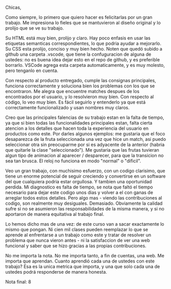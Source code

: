 Chicas,

Como siempre, lo primero que quiero hacer es felicitarlas por un gran trabajo. Me impresiona lo fieles que se mantuvieron al diseño original y lo prolijo que se ve su trabajo. 

Su HTML está muy bien, prolijo y claro. Hay poco enfasis en usar las etiquetas semanticas correspondientes, lo que podria ayudar a mejorarlo. Su CSS esta prolijo, conciso y muy bien hecho. Noten que quedó subido a github una carpeta .vscode, que tiene la confuguracion de alguna de ustedes: no es buena idea dejar esto en el repo de github, y es preferible borrarlo. VSCode agrega esta carpeta automaticamente, y es muy molesto, pero tenganlo en cuenta. 

Con respecto al producto entregado, cumple las consignas principales, funciona correctamente y soluciona bien los problemas con los que se encontraron. Me alegra que encuentre matches despues de los encontrados por el usuario, y lo resolvieron muy bien. Con respecto al código, lo veo muy bien. Es fácil seguirlo y entenderlo ya que está correctamente funcionalizado y usan nombres muy claros. 

Creo que las principales falencias de su trabajo estan en la falta de tiempo, ya que si bien todas las funcionalidades principales estan, falta cierta atencion a los detalles que hacen toda la experiencia del usuario en productos como este. Por darles algunos ejemplos: me gustaria que el foco desaparezca de la fruta seleccionada una vez que hice un match, asi puedo seleccionar otra sin preocuparme por si es adyacente de la anterior (habria que quitarle la clase "seleccionado"). Me gustaria que las frutas tuvieran algun tipo de animacion al aparecer / desparecer, para que la transicion no sea tan brusca. El reloj no funciona en modo "normal" o "dificil". 

Veo un gran trabajo, con muchisimo esfuerzo, con un codigo clarisimo, que tiene un enorme potencial de seguir creciendo y convertirse en un software del que cualquiera podria estar orgullosa. Y tambien una oportunidad perdida. Mi diagnostico es falta de tiempo, se nota que faltó el tiempo necesario para dejar este codigo unos dias y volver a el con ganas de arreglar todos estos detalles. Pero algo mas - viendo las contribuciones al codigo, son realmente muy desiguales. Demasiado. Obviamente la calidad sufre si no se asumieron las responsabilidades de la misma manera, y si no aportaron de manera equitativa al trabajo final. 

Lo hemos dicho mas de una vez: de este curso van a sacar exactamente lo mismo que pongan. Ni cien mil clases pueden reemplazar lo que se aprende al enfrentarse a un trabajo como este y tratar de resolver un problema que nunca vieron antes - ni la satisfaccion de ver una web funcional y saber que se hizo gracias a las propias contribuciones. 

No me importa la nota. No me importa tanto, a fin de cuentas, una web. Me importa que aprendan. Cuanto aprendió cada una de ustedes con este trabajo? Esa es la unica metrica que importa, y una que solo cada una de ustedes podrá responderse de manera honesta. 

Nota final: 8
